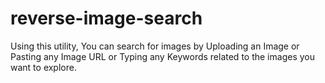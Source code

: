 # reverse-image-search
Using this utility, You can search for images by Uploading an Image or Pasting any Image URL or Typing any Keywords related to the images you want to explore.
